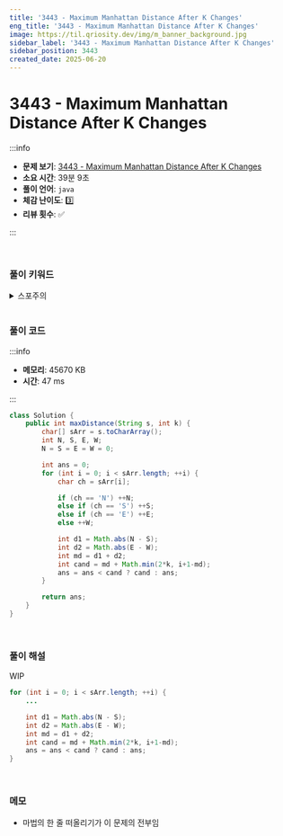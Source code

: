```yaml
---
title: '3443 - Maximum Manhattan Distance After K Changes'
eng_title: '3443 - Maximum Manhattan Distance After K Changes'
image: https://til.qriosity.dev/img/m_banner_background.jpg
sidebar_label: '3443 - Maximum Manhattan Distance After K Changes'
sidebar_position: 3443
created_date: 2025-06-20
---
```


# 3443 - Maximum Manhattan Distance After K Changes

:::info

- **문제 보기**: [3443 - Maximum Manhattan Distance After K Changes](https://leetcode.com/problems/maximum-manhattan-distance-after-k-changes)
- **소요 시간**: 39분 9초
- **풀이 언어**: `java`
- **체감 난이도**: 3️⃣
- **리뷰 횟수**: ✅

:::

<br />

### 풀이 키워드

<details>
<summary>스포주의</summary>

`수학`

</details>

<br />

### 풀이 코드

:::info

- **메모리**: 45670 KB
- **시간**: 47 ms

:::

```java
class Solution {
    public int maxDistance(String s, int k) {
        char[] sArr = s.toCharArray();
        int N, S, E, W;
        N = S = E = W = 0;

        int ans = 0;
        for (int i = 0; i < sArr.length; ++i) {
            char ch = sArr[i];

            if (ch == 'N') ++N;
            else if (ch == 'S') ++S;
            else if (ch == 'E') ++E;
            else ++W;

            int d1 = Math.abs(N - S);
            int d2 = Math.abs(E - W);
            int md = d1 + d2;
            int cand = md + Math.min(2*k, i+1-md);
            ans = ans < cand ? cand : ans;
        }

        return ans;
    }
}
```

<br />

### 풀이 해설

WIP

```java {7} title="마법의 한 줄"
for (int i = 0; i < sArr.length; ++i) {
    ...

    int d1 = Math.abs(N - S);
    int d2 = Math.abs(E - W);
    int md = d1 + d2;
    int cand = md + Math.min(2*k, i+1-md);
    ans = ans < cand ? cand : ans;
}
```

<br />

### 메모

- 마법의 한 줄 떠올리기가 이 문제의 전부임